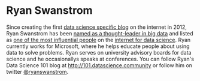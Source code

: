 # Ryan Swanstrom

Since creating the first [data science specific blog](http://101.datascience.community) on the internet in 2012, Ryan Swanstrom has been [named as a thought-leader in big data](https://datascience.berkeley.edu/what-is-big-data/) and listed as [one of the most influential people](http://most-influential-data-science-accounts-on.silk.co/) on the [internet for data science](http://www.kdnuggets.com/2013/01/data-science-top-influencers.html). Ryan currently works for Microsoft, where he helps educate people about using data to solve problems. Ryan serves on university advisory boards for data science and he occasionallys speaks at conferences. You can follow Ryan's Data Science 101 blog at http://101.datascience.community or follow him on twitter [@ryanswanstrom](http://twitter.com/ryanswanstrom).
